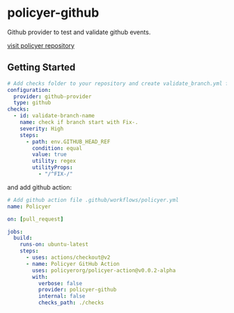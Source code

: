 # policyer-github

Github provider to test and validate github events.

[visit policyer repository](https://github.com/niradler/policyer)

## Getting Started

```yaml
# Add checks folder to your repository and create validate_branch.yml file
configuration:
  provider: github-provider
  type: github
checks:
  - id: validate-branch-name
    name: check if branch start with Fix-.
    severity: High
    steps:
      - path: env.GITHUB_HEAD_REF
        condition: equal
        value: true
        utility: regex
        utilityProps:
          - "/^FIX-/"
```

and add github action:

```yaml
# Add github action file .github/workflows/policyer.yml
name: Policyer

on: [pull_request]

jobs:
  build:
    runs-on: ubuntu-latest
    steps:
      - uses: actions/checkout@v2
      - name: Policyer GitHub Action
        uses: policyerorg/policyer-action@v0.0.2-alpha
        with:
          verbose: false
          provider: policyer-github
          internal: false
          checks_path: ./checks
```

